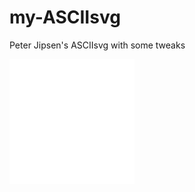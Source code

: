# my-ASCIIsvg
Peter Jipsen's ASCIIsvg with some tweaks

<embed src="d.htm" width="200" height="200" script='
 width="200"; height="200"; border=25
 xmin=-1; xmax=6; ymin=-1; axes()
 plot(sin(x)+2.5)
 a = [0,0]
 b = [5,5]
 marker = "dot"
 line(a,b)
 text(a,"a",belowright)
 text(b,"g",above)
 text(b,"b",right)
 text(b,"b",left)
 text(b,"b",below)
 text(b,"b",aboveleft)
 text(b,"b",aboveright)
 text(b,"b",belowleft)
 text(b,"b",belowright)
 stroke = "red"
 path([a,[0,5],b,[5,0]])
 stroke = "green"
 marker = "none"
 curve([a,[.25,0],[.5,.5],[1,1],[1.5,1.5]])
 stroke = "blue"
 circle([5,0],1)
 ellipse([0,5],1,2)
 stroke = "purple"
 rect([0,0],[2,2],null,.5,1)
 marker = "arrowdot"
 line(a,[5,0])
'/>
